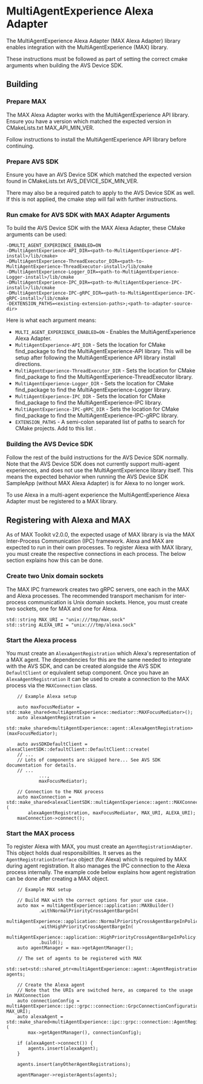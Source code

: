 # MultiAgentExperience Alexa Adapter

The MultiAgentExperience Alexa Adapter (MAX Alexa Adapter) library enables integration
with the MultiAgentExperience (MAX) library.

These instructions must be followed as part of setting the correct cmake arguments when
building the AVS Device SDK.

## Building

### Prepare MAX

The MAX Alexa Adapter works with the MultiAgentExperience API library. Ensure you
have a version which matched the expected version in CMakeLists.txt MAX_API_MIN_VER.

Follow instructions to install the MultiAgentExperience API library before continuing.

### Prepare AVS SDK

Ensure you have an AVS Device SDK which matched the expected version found in
CMakeLists.txt AVS_DEVICE_SDK_MIN_VER.

There may also be a required patch to apply to the AVS Device SDK as well. If this
is not applied, the cmake step will fail with further instructions.

### Run cmake for AVS SDK with MAX Adapter Arguments

To build the AVS Device SDK with the MAX Alexa Adapter, these CMake arguments can
be used:

```
-DMULTI_AGENT_EXPERIENCE_ENABLED=ON
-DMultiAgentExperience-API_DIR=<path-to-MultiAgentExperience-API-install>/lib/cmake>
-DMultiAgentExperience-ThreadExecutor_DIR=<path-to-MultiAgentExperience-ThreadExecutor-install>/lib/cmake
-DMultiAgentExperience-Logger_DIR=<path-to-MultiAgentExperience-Logger-install>/lib/cmake
-DMultiAgentExperience-IPC_DIR=<path-to-MultiAgentExperience-IPC-install>/lib/cmake
-DMultiAgentExperience-IPC-gRPC_DIR=<path-to-MultiAgentExperience-IPC-gRPC-install>/lib/cmake
-DEXTENSION_PATHS=<existing-extension-paths>;<path-to-adapter-source-dir>
```

Here is what each argument means:

- `MULTI_AGENT_EXPERIENCE_ENABLED=ON` - Enables the MultiAgentExperience Alexa Adapter.
- `MultiAgentExperience-API_DIR` - Sets the location for CMake find_package to find the MultiAgentExperience-API
  library. This will be setup after following the MultiAgentExperience API library install directions.
- `MultiAgentExperience-ThreadExecutor_DIR` - Sets the location for CMake find_package to find the MultiAgentExperience-ThreadExecutor library.
- `MultiAgentExperience-Logger_DIR` - Sets the location for CMake find_package to find the MultiAgentExperience-Logger library.
- `MultiAgentExperience-IPC_DIR` - Sets the location for CMake find_package to find the MultiAgentExperience-IPC library.
- `MultiAgentExperience-IPC-gRPC_DIR` - Sets the location for CMake find_package to find the MultiAgentExperience-IPC-gRPC library.
- `EXTENSION_PATHS` - A semi-colon separated list of paths to search for CMake projects.
  Add to this list <the-path-to-this-directory>.

### Building the AVS Device SDK

Follow the rest of the build instructions for the AVS Device SDK normally. Note that the AVS Device SDK does not
currently support multi-agent experiences, and does not use the MultiAgentExperience library itself. This means the
expected behavior when running the AVS Device SDK SampleApp (without MAX Alexa Adapter) is for Alexa to no longer work.

To use Alexa in a multi-agent experience the MultiAgentExperience Alexa Adapter must be registered to a MAX library.

## Registering with Alexa and MAX

As of MAX Toolkit v2.0.0, the expected usage of MAX library is via the MAX Inter-Process Communication (IPC) framework. 
Alexa and MAX are expected to run in their own processes. To register Alexa with MAX library, you must create the 
respective connections in each process. The below section explains how this can be done.

### Create two Unix domain sockets

The MAX IPC framework creates two gRPC servers, one each in the MAX and Alexa processes. The recommended transport mechanism
for inter-process communication is Unix domain sockets. Hence, you must create two sockets, one for MAX and one for Alexa.

```
std::string MAX_URI = "unix:///tmp/max.sock"
std::string ALEXA_URI = "unix:///tmp/alexa.sock"
```

### Start the Alexa process

You must create an `AlexaAgentRegistration` which Alexa's representation of a MAX agent. The dependencies for this are the same
needed to integrate with the AVS SDK, and can be created alongside the AVS SDK `DefaultClient` or equivalent setup component.
Once you have an `AlexaAgentRegistration` it can be used to create a connection to the MAX process via the `MAXConnection`
class.

```
    // Example Alexa setup

    auto maxFocusMediator = std::make_shared<multiAgentExperience::mediator::MAXFocusMediator>();
    auto alexaAgentRegistration =
            std::make_shared<multiAgentExperience::agent::AlexaAgentRegistration>(maxFocusMediator);

    auto avsSDKDefaultClient = alexaClientSDK::defaultClient::DefaultClient::create(
    // ...
    // Lots of components are skipped here... See AVS SDK documentation for details.
    // ...
            ...,
            maxFocusMediator);
    
    // Connection to the MAX process
    auto maxConnection = std::make_shared<alexaClientSDK::multiAgentExperience::agent::MAXConnection>(
        alexaAgentRegistration, maxFocusMediator, MAX_URI, ALEXA_URI);     
    maxConnection->connect();
```


### Start the MAX process

To register Alexa with MAX, you must create an `AgentRegistrationAdapter`. This object holds dual responsibilities. It 
serves as the `AgentRegistrationInterface` object (for Alexa) which is required by MAX during agent registration. It also
manages the IPC connection to the Alexa process internally. The example code below explains how agent registration can
be done after creating a MAX object.

```
    // Example MAX setup
    
    // Build MAX with the correct options for your use case.
    auto max = multiAgentExperience::application::MAXBuilder()
            .withNormalPriorityCrossAgentBargeIn(
                    multiAgentExperience::application::NormalPriorityCrossAgentBargeInPolicy::NOT_SUPPORTED)
            .withHighPriorityCrossAgentBargeIn(
                    multiAgentExperience::application::HighPriorityCrossAgentBargeInPolicy::SUPPORTED)
            .build();
    auto agentManager = max->getAgentManager();
    
    // The set of agents to be registered with MAX
    std::set<std::shared_ptr<multiAgentExperience::agent::AgentRegistrationInterface>> agents;
    
    // Create the Alexa agent
    // Note that the URIs are switched here, as compared to the usage in MAXConnection
    auto connectionConfig = multiAgentExperience::ipc::grpc::connection::GrpcConnectionConfiguration(ALEXA_URI, MAX_URI);
    auto alexaAgent = std::make_shared<multiAgentExperience::ipc::grpc::connection::AgentRegistrationAdapter>(
        max->getAgentManager(), connectionConfig);
        
    if (alexaAgent->connect()) {
        agents.insert(alexaAgent);
    }
    
    agents.insert(anyOtherAgentRegistrations);
    
    agentManager->registerAgents(agents);
```

